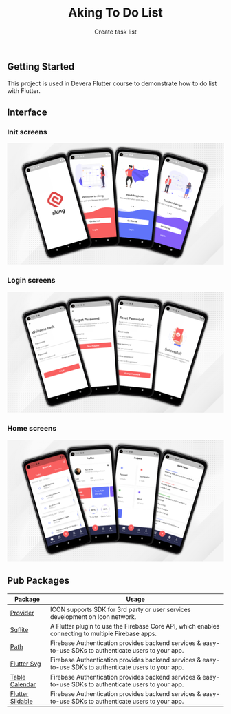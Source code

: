<h1 align="center">Aking To Do List</h1>

<p align="center">Create task list</p>

<br>

## Getting Started

This project is used in Devera Flutter course to demonstrate how to do list with Flutter.


## Interface
### Init screens
<img src="interface_README/init_screens.png">

### Login screens
<img src="interface_README/login_screens.png">

### Home screens
<img src="interface_README/home_screens.png">


## Pub Packages

| Package  | Usage |
| ------ | ------ |
| [Provider](https://pub.dev/packages/provider) |  ICON supports SDK for 3rd party or user services development on Icon network. 
| [Sqflite](https://pub.dev/packages/sqflite) | A Flutter plugin to use the Firebase Core API, which enables connecting to multiple Firebase apps.
| [Path](https://pub.dev/packages/path) | Firebase Authentication provides backend services & easy-to-use SDKs to authenticate users to your app. 
| [Flutter Svg](https://pub.dev/packages/flutter_svg) | Firebase Authentication provides backend services & easy-to-use SDKs to authenticate users to your app. 
| [Table Calendar](https://pub.dev/packages/table_calendar) | Firebase Authentication provides backend services & easy-to-use SDKs to authenticate users to your app. 
| [Flutter Slidable](https://pub.dev/packages/flutter_slidable) | Firebase Authentication provides backend services & easy-to-use SDKs to authenticate users to your app. 

